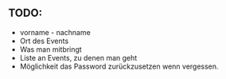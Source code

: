 ## TODO:
- vorname - nachname
- Ort des Events
- Was man mitbringt
- Liste an Events, zu denen man geht
- Möglichkeit das Password zurückzusetzen wenn vergessen. 

